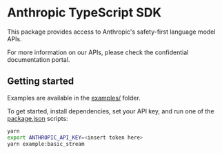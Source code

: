 # Anthropic TypeScript SDK

This package provides access to Anthropic's safety-first language model APIs.

For more information on our APIs, please check the confidential documentation portal.

## Getting started

Examples are available in the [examples/](examples/) folder.

To get started, install dependencies, set your API key, and run one of the [package.json](package.json) scripts:

```sh
yarn
export ANTHROPIC_API_KEY=<insert token here>
yarn example:basic_stream
```
